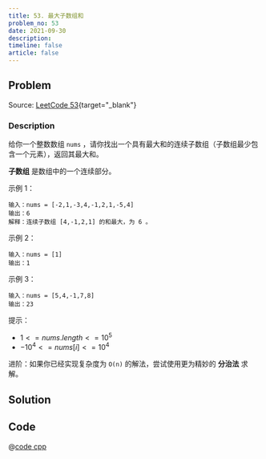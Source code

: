 ```yaml
---
title: 53. 最大子数组和
problem_no: 53
date: 2021-09-30
description: 
timeline: false
article: false
---
```


<!-- Description. -->

<!-- more -->

## Problem

Source: [LeetCode 53](https://leetcode-cn.com/problems/maximum-subarray/){target="_blank"}

### Description

给你一个整数数组 `nums` ，请你找出一个具有最大和的连续子数组（子数组最少包含一个元素），返回其最大和。

**子数组** 是数组中的一个连续部分。

示例 1：

```text
输入：nums = [-2,1,-3,4,-1,2,1,-5,4]
输出：6
解释：连续子数组 [4,-1,2,1] 的和最大，为 6 。
```

示例 2：

```text
输入：nums = [1]
输出：1
```

示例 3：

```text
输入：nums = [5,4,-1,7,8]
输出：23
```

提示：

- $1 <= nums.length <= 10^5$
- $-10^4 <= nums[i] <= 10^4$

进阶：如果你已经实现复杂度为 `O(n)` 的解法，尝试使用更为精妙的 **分治法** 求解。

## Solution

## Code

@[code cpp](../../_codes/algorithm/code/leet-code/53-main.cpp)